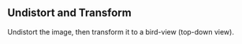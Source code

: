 ## Undistort and Transform

Undistort the image, then transform it to a bird-view (top-down view).


